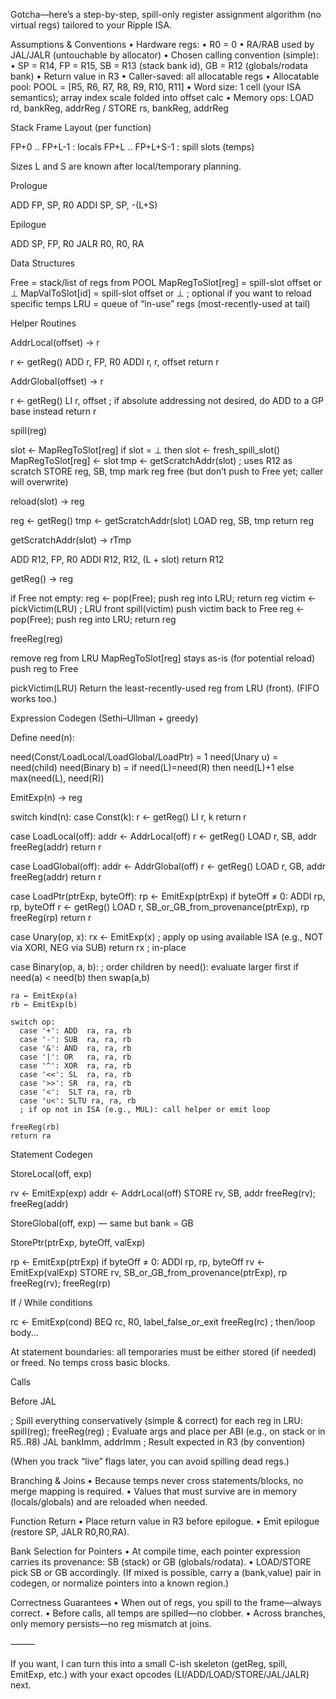 Gotcha—here’s a step-by-step, spill-only register assignment algorithm (no virtual regs) tailored to your Ripple ISA.

Assumptions & Conventions
•	Hardware regs:
•	R0 = 0
•	RA/RAB used by JAL/JALR (untouchable by allocator)
•	Chosen calling convention (simple):
•	SP = R14, FP = R15, SB = R13 (stack bank id), GB = R12 (globals/rodata bank)
•	Return value in R3
•	Caller-saved: all allocatable regs
•	Allocatable pool: POOL = [R5, R6, R7, R8, R9, R10, R11]
•	Word size: 1 cell (your ISA semantics); array index scale folded into offset calc
•	Memory ops: LOAD rd, bankReg, addrReg / STORE rs, bankReg, addrReg

Stack Frame Layout (per function)

FP+0   .. FP+L-1     : locals
FP+L   .. FP+L+S-1   : spill slots (temps)

Sizes L and S are known after local/temporary planning.

Prologue

ADD   FP, SP, R0
ADDI  SP, SP, -(L+S)

Epilogue

ADD   SP, FP, R0
JALR  R0, R0, RA

Data Structures

Free = stack/list of regs from POOL
MapRegToSlot[reg] = spill-slot offset or ⊥
MapValToSlot[id]  = spill-slot offset or ⊥   ; optional if you want to reload specific temps
LRU = queue of “in-use” regs (most-recently-used at tail)

Helper Routines

AddrLocal(offset) → r

r ← getReg()
ADD   r, FP, R0
ADDI  r, r, offset
return r

AddrGlobal(offset) → r

r ← getReg()
LI    r, offset
; if absolute addressing not desired, do ADD to a GP base instead
return r

spill(reg)

slot ← MapRegToSlot[reg]
if slot = ⊥ then
slot ← fresh_spill_slot()
MapRegToSlot[reg] ← slot
tmp ← getScratchAddr(slot)       ; uses R12 as scratch
STORE reg, SB, tmp
mark reg free (but don’t push to Free yet; caller will overwrite)

reload(slot) → reg

reg ← getReg()
tmp ← getScratchAddr(slot)
LOAD reg, SB, tmp
return reg

getScratchAddr(slot) → rTmp

ADD  R12, FP, R0
ADDI R12, R12, (L + slot)
return R12

getReg() → reg

if Free not empty: reg ← pop(Free); push reg into LRU; return reg
victim ← pickVictim(LRU)         ; LRU front
spill(victim)
push victim back to Free
reg ← pop(Free); push reg into LRU; return reg

freeReg(reg)

remove reg from LRU
MapRegToSlot[reg] stays as-is (for potential reload)
push reg to Free

pickVictim(LRU)
Return the least-recently-used reg from LRU (front). (FIFO works too.)

Expression Codegen (Sethi–Ullman + greedy)

Define need(n):

need(Const/LoadLocal/LoadGlobal/LoadPtr) = 1
need(Unary u)  = need(child)
need(Binary b) =
if need(L)=need(R) then need(L)+1 else max(need(L), need(R))

EmitExp(n) → reg

switch kind(n):
case Const(k):
r ← getReg()
LI r, k
return r

case LoadLocal(off):
addr ← AddrLocal(off)
r ← getReg()
LOAD r, SB, addr
freeReg(addr)
return r

case LoadGlobal(off):
addr ← AddrGlobal(off)
r ← getReg()
LOAD r, GB, addr
freeReg(addr)
return r

case LoadPtr(ptrExp, byteOff):
rp ← EmitExp(ptrExp)
if byteOff ≠ 0: ADDI rp, rp, byteOff
r ← getReg()
LOAD r, SB_or_GB_from_provenance(ptrExp), rp
freeReg(rp)
return r

case Unary(op, x):
rx ← EmitExp(x)
; apply op using available ISA (e.g., NOT via XORI, NEG via SUB)
return rx                   ; in-place

case Binary(op, a, b):
; order children by need(): evaluate larger first
if need(a) < need(b) then swap(a,b)

    ra ← EmitExp(a)
    rb ← EmitExp(b)

    switch op:
      case '+': ADD  ra, ra, rb
      case '-': SUB  ra, ra, rb
      case '&': AND  ra, ra, rb
      case '|': OR   ra, ra, rb
      case '^': XOR  ra, ra, rb
      case '<<': SL  ra, ra, rb
      case '>>': SR  ra, ra, rb
      case '<':  SLT ra, ra, rb
      case 'u<': SLTU ra, ra, rb
      ; if op not in ISA (e.g., MUL): call helper or emit loop

    freeReg(rb)
    return ra

Statement Codegen

StoreLocal(off, exp)

rv   ← EmitExp(exp)
addr ← AddrLocal(off)
STORE rv, SB, addr
freeReg(rv); freeReg(addr)

StoreGlobal(off, exp) — same but bank = GB

StorePtr(ptrExp, byteOff, valExp)

rp ← EmitExp(ptrExp)
if byteOff ≠ 0: ADDI rp, rp, byteOff
rv ← EmitExp(valExp)
STORE rv, SB_or_GB_from_provenance(ptrExp), rp
freeReg(rv); freeReg(rp)

If / While conditions

rc ← EmitExp(cond)
BEQ rc, R0, label_false_or_exit
freeReg(rc)
; then/loop body...

At statement boundaries: all temporaries must be either stored (if needed) or freed. No temps cross basic blocks.

Calls

Before JAL

; Spill everything conservatively (simple & correct)
for each reg in LRU: spill(reg); freeReg(reg)
; Evaluate args and place per ABI (e.g., on stack or in R5..R8)
JAL bankImm, addrImm
; Result expected in R3 (by convention)

(When you track “live” flags later, you can avoid spilling dead regs.)

Branching & Joins
•	Because temps never cross statements/blocks, no merge mapping is required.
•	Values that must survive are in memory (locals/globals) and are reloaded when needed.

Function Return
•	Place return value in R3 before epilogue.
•	Emit epilogue (restore SP, JALR R0,R0,RA).

Bank Selection for Pointers
•	At compile time, each pointer expression carries its provenance: SB (stack) or GB (globals/rodata).
•	LOAD/STORE pick SB or GB accordingly. (If mixed is possible, carry a (bank,value) pair in codegen, or normalize pointers into a known region.)

Correctness Guarantees
•	When out of regs, you spill to the frame—always correct.
•	Before calls, all temps are spilled—no clobber.
•	Across branches, only memory persists—no reg mismatch at joins.

⸻

If you want, I can turn this into a small C-ish skeleton (getReg, spill, EmitExp, etc.) with your exact opcodes (LI/ADD/LOAD/STORE/JAL/JALR) next.